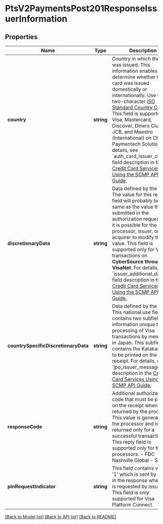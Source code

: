 # PtsV2PaymentsPost201ResponseIssuerInformation

## Properties
Name | Type | Description | Notes
------------ | ------------- | ------------- | -------------
**country** | **string** | Country in which the card was issued. This information enables you to determine whether the card was issued domestically or internationally. Use the two-character [ISO Standard Country Codes](https://developer.cybersource.com/library/documentation/sbc/quickref/countries_alpha_list.pdf).  This field is supported for Visa, Mastercard, Discover, Diners Club, JCB, and Maestro (International) on Chase Paymentech Solutions.  For details, see &#x60;auth_card_issuer_country&#x60; field description in the [Credit Card Services Using the SCMP API Guide.](https://apps.cybersource.com/library/documentation/dev_guides/CC_Svcs_SCMP_API/html/) | [optional] 
**discretionaryData** | **string** | Data defined by the issuer.  The value for this reply field will probably be the same as the value that you submitted in the authorization request, but it is possible for the processor, issuer, or acquirer to modify the value.  This field is supported only for Visa transactions on **CyberSource through VisaNet**.  For details, see &#x60;issuer_additional_data&#x60; field description in the [Credit Card Services Using the SCMP API Guide.](https://apps.cybersource.com/library/documentation/dev_guides/CC_Svcs_SCMP_API/html/) | [optional] 
**countrySpecificDiscretionaryData** | **string** | Data defined by the issuer.  This national use field contains two subfields for information unique to the processing of Visa transactions by members in Japan. This subfield contains the Katakana text to be printed on the receipt. For details, see &#x60;jpo_issuer_message&#x60; field description in the [Credit Card Services Using the SCMP API Guide.](https://apps.cybersource.com/library/documentation/dev_guides/CC_Svcs_SCMP_API/html/) | [optional] 
**responseCode** | **string** | Additional authorization code that must be printed on the receipt when returned by the processor.  This value is generated by the processor and is returned only for a successful transaction.  This reply field is supported only for these processors: - FDC Nashville Global - SIX | [optional] 
**pinRequestIndicator** | **string** | This field contains value &#39;1&#39; which is sent by Issuer in the response when PIN is requested by issuer,   This field is only supported for Visa Platform Connect. | [optional] 

[[Back to Model list]](../README.md#documentation-for-models) [[Back to API list]](../README.md#documentation-for-api-endpoints) [[Back to README]](../README.md)


